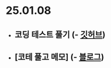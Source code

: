 # 25.01.08

- ## 코딩 테스트 풀기 (- [깃허브](https://github.com/rim109/codingtest-practice))
- ## [코테 풀고 메모] (- [블로그](https://rim109.tistory.com/279))

